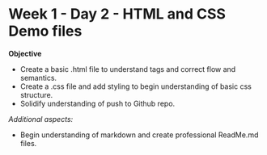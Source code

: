 # Week 1 - Day 2 - HTML and CSS Demo files 

**Objective**

* Create a basic .html file to understand tags and correct flow and semantics.
* Create a .css file and add styling to begin understanding of basic css structure. 
* Solidify understanding of push to Github repo.

*Additional aspects:*
* Begin understanding of markdown and create professional ReadMe.md files.

    
